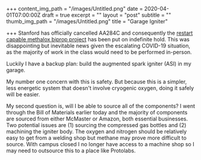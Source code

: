 +++
content_img_path = "/images/Untitled.png"
date = 2020-04-01T07:00:00Z
draft = true
excerpt = ""
layout = "post"
subtitle = ""
thumb_img_path = "/images/Untitled.png"
title = "Garage Igniter"

+++
Stanford has officially cancelled AA284C and consequently the [restart capable methalox biprop project](https://www.walkerkehoe.com/projects/methalox-engine-1/) has been put on indefinite hold. This was disappointing but inevitable news given the escalating COVID-19 situation, as the majority of work in the class would need to be performed in-person. 

Luckily I have a backup plan: build the augmented spark igniter (ASI) in my garage. 

My number one concern with this is safety. But because this is a simpler, less energetic system that doesn't involve cryogenic oxygen, doing it safely will be easier. 

My second question is, will I be able to source all of the components? I went through the Bill of Materials earlier today and the majority of components are sourced from either McMaster or Amazon, both essential businesses. Two potential issues are (1) sourcing the compressed gas bottles and (2) machining the igniter body. The oxygen and nitrogen should be relatively easy to get from a welding shop but methane may prove more difficult to source. With campus closed I no longer have access to a machine shop so I may need to outsource this to a place like Protolabs.